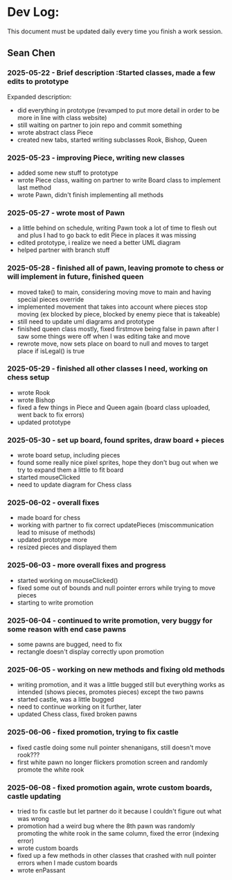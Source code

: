 # Dev Log:

This document must be updated daily every time you finish a work session.

## Sean Chen

### 2025-05-22 - Brief description :Started classes, made a few edits to prototype

Expanded description:
- did everything in prototype (revamped to put more detail in order to be more in line with class website)
- still waiting on partner to join repo and commit something
- wrote abstract class Piece
- created new tabs, started writing subclasses Rook, Bishop, Queen


### 2025-05-23 - improving Piece, writing new classes
- added some new stuff to prototype
- wrote Piece class, waiting on partner to write Board class to implement last method
- wrote Pawn, didn't finish implementing all methods


### 2025-05-27 - wrote most of Pawn
- a little behind on schedule, writing Pawn took a lot of time to flesh out and plus I had to go back to edit Piece in places it was missing
- edited prototype, i realize we need a better UML diagram
- helped partner with branch stuff

### 2025-05-28 - finished all of pawn, leaving promote to chess or will implement in future, finished queen
- moved take() to main, considering moving move to main and having special pieces override
- implemented movement that takes into account where pieces stop moving (ex blocked by piece, blocked by enemy piece that is takeable)
- still need to update uml diagrams and prototype
- finished queen class mostly, fixed firstmove being false in pawn after I saw some things were off when I was editing take and move
- rewrote move, now sets place on board to null and moves to target place if isLegal() is true


### 2025-05-29 - finished all other classes I need, working on chess setup
- wrote Rook
- wrote Bishop
- fixed a few things in Piece and Queen again (board class uploaded, went back to fix errors)
- updated prototype

### 2025-05-30 - set up board, found sprites, draw board + pieces
- wrote board setup, including pieces
- found some really nice pixel sprites, hope they don't bug out when we try to expand them a little to fit board
- started mouseClicked
- need to update diagram for Chess class

### 2025-06-02 - overall fixes 
- made board for chess
- working with partner to fix correct updatePieces (miscommunication lead to misuse of methods)
- updated prototype more
- resized pieces and displayed them

### 2025-06-03 - more overall fixes and progress
- started working on mouseClicked()
- fixed some out of bounds and null pointer errors while trying to move pieces
- starting to write promotion

### 2025-06-04 - continued to write promotion, very buggy for some reason with end case pawns
- some pawns are bugged, need to fix 
- rectangle doesn't display correctly upon promotion

### 2025-06-05 - working on new methods and fixing old methods
- writing promotion, and it was a little bugged still but everything works as intended (shows pieces, promotes pieces) except the two pawns
- started castle, was a little bugged
- need to continue working on it further, later
- updated Chess class, fixed broken pawns

### 2025-06-06 - fixed promotion, trying to fix castle
- fixed castle doing some null pointer shenanigans, still doesn't move rook???
- first white pawn no longer flickers promotion screen and randomly promote the white rook

### 2025-06-08 - fixed promotion again, wrote custom boards, castle updating
- tried to fix castle but let partner do it because I couldn't figure out what was wrong 
- promotion had a weird bug where the 8th pawn was randomly promoting the white rook in the same column, fixed the error (indexing error)
- wrote custom boards 
- fixed up a few methods in other classes that crashed with null pointer errors when I made custom boards
- wrote enPassant

